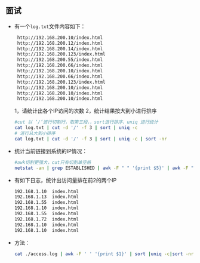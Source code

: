  ## 面试

 - 有一个`log.txt`文件内容如下：
   ```bash
    http://192.168.200.10/index.html
    http://192.168.200.12/index.html
    http://192.168.200.14/index.html
    http://192.168.200.123/index.html
    http://192.168.200.55/index.html
    http://192.168.200.66/index.html
    http://192.168.200.10/index.html
    http://192.168.200.66/index.html
    http://192.168.200.123/index.html
    http://192.168.200.10/index.html
    http://192.168.200.10/index.html
    http://192.168.200.10/index.html
   ```
    1，请统计出各个IP访问的次数
    2，统计结果按大到小进行排序

    ```bash
    #cut 以 ‘/’进行切割行，取第三段，，sort进行排序，uniq 进行统计
    cat log.txt | cut -d '/' -f 3 | sort | uniq -c
    # 进行从大到小排序
    cat log.txt | cut -d '/' -f 3 | sort | uniq -c | sort -nr
    ```
- 统计当前链接到系统的IP情况：
    ```bash
    #awk切割更强大，cut只有切割单空格
    netstat -an | grep ESTABLISHED | awk -F " " '{print $5}' | awk -F ":" '{print $1}' | sort | uniq -c

    ```

- 有如下日志，统计出访问量排在前2的两个IP
  ```bash
  192.168.1.10  index.html
  192.168.1.13  index.html
  192.168.1.55  index.html
  192.168.1.10  index.html
  192.168.1.55  index.html
  192.168.1.72  index.html
  192.168.1.10  index.html
  192.168.1.10  index.html
  ```
 - 方法：
   ```bash
   cat ./access.log | awk -F ' ' '{print $1}' | sort |uniq -c|sort -nr | head -2

   ```


